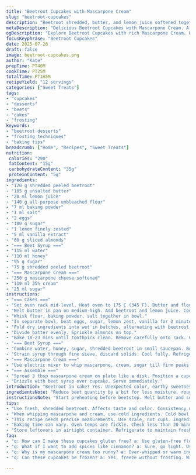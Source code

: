 ```yaml
---
title: "Beetroot Cupcakes with Mascarpone Cream"
slug: "beetroot-cupcakes"
description: "Beetroot shredded, butter, and lemon juice softened together. Flour, baking powder, and salt mixed. Eggs whipped with sugar, lemon zest, vanilla. Dry ingredients folded alternately with beet mix. A dozen cups filled, topped with slivered almonds, baked 18-23 minutes. Beetroot syrup made by boiling water, honey, sugar, shredded beetroot till syrupy, then strained. Mascarpone whipped with cream and sugar till stiff peaks. Assembly with mascarpone disk, cupcake, drizzle beet syrup."
metaDescription: "Delicious Beetroot Cupcakes with Mascarpone Cream. A unique cake with earthy sweetness and bright flavors. Perfect for dessert lovers."
ogDescription: "Explore Beetroot Cupcakes with rich Mascarpone Cream. Unique texture and flavor, sweet meets earthy. A recipe worth trying at your next gathering."
focusKeyphrase: "Beetroot Cupcakes"
date: 2025-07-26
draft: false
image: beetroot-cupcakes.png
author: "Kate"
prepTime: PT40M
cookTime: PT25M
totalTime: PT1H5M
recipeYield: "12 servings"
categories: ["Sweet Treats"]
tags:
- "cupcakes"
- "desserts"
- "beets"
- "cakes"
- "frosting"
keywords:
- "beetroot desserts"
- "frosting techniques"
- "baking tips"
breadcrumb: ["Home", "Recipes", "Sweet Treats"]
nutrition: 
 calories: "290"
 fatContent: "15g"
 carbohydrateContent: "35g"
 proteinContent: "5g"
ingredients:
- "120 g shredded peeled beetroot"
- "105 g unsalted butter"
- "20 ml lemon juice"
- "140 g all-purpose unbleached flour"
- "7 ml baking powder"
- "1 ml salt"
- "2 eggs"
- "180 g sugar"
- "1 lemon finely zested"
- "5 ml vanilla extract"
- "60 g sliced almonds"
- "=== Beet Syrup ==="
- "115 ml water"
- "110 ml honey"
- "95 g sugar"
- "75 g shredded peeled beetroot"
- "=== Mascarpone Cream ==="
- "250 g mascarpone cheese softened"
- "110 ml 35% cream"
- "25 ml sugar"
instructions:
- "=== Cakes ==="
- "Set oven rack mid-level. Heat oven to 175 C (345 F). Butter and flour 12 muffin tins well."
- "Melt butter in pan on medium-high. Add beetroot and lemon juice. Cook 6 mins till softened. Cool mix to room temp then chill."
- "Whisk flour, baking powder, salt together in bowl."
- "In separate bowl, beat eggs, sugar, lemon zest, vanilla for 2 minutes with electric mixer."
- "Fold dry ingredients into wet in batches, alternating with beetroot mix at low speed."
- "Divide batter evenly. Sprinkle almonds on top."
- "Bake 18-23 mins until toothpick clean. Remove carefully onto rack. Cool fully."
- "=== Beet Syrup ==="
- "Combine water, honey, sugar, shredded beetroot in small saucepan. Boil while stirring. Simmer ~15 mins till syrup thickens slightly."
- "Strain syrup through fine sieve, discard solids. Cool fully. Refrigerate."
- "=== Mascarpone Cream ==="
- "Use electric mixer to whip mascarpone, cream, sugar till firm peaks form."
- "=== Assemble ==="
- "Spread 3 tbsp mascarpone cream on plate like a disk. Position a cupcake in center."
- "Drizzle with beet syrup over cupcake. Serve immediately."
introduction: "Beetroot in cake? Yes. Unexpected color, earthy sweetness. Mix shreddies in butter and lemon. Batter built around eggs beaten with sugar, twisted with lemon zest and vanilla. Almonds for crunch. Oven set just right, cupcakes baked till firm. Beet syrup reduced from water, honey, sugar, and more beets lumps filtered out after simmer. Cream whipped rich with mascarpone and thick cream plus sugar. Layers assembled simply. Layer of cream, then cake, then drizzle of syrup. Complex but stripped down. Sweet, sour, creamy. Earth meets citrus. Ready to shock usual cupcake crowd."
ingredientsNote: "Reduce beet quantity by a bit for less moisture, roughly 120g instead of 170g here. Butter trimmed down as well for balance. Swap baking powder to 7ml to use a bit more lift. Sugar decreased by about 15% for subtler sweetness. Honey increased slightly for the beet syrup to deepen notes. Vanilla extract stays standard but almond topping upped slightly to 60g for more texture contrast. Mascarpone and cream quantities lowered gently to keep the frosting lighter. Lemon is a focus, both juice and zest, to lift earthiness. The beet shred sizes consistent, finely grated for smoother integration. Ingredients reorganized to streamline prep. Egg count steady at two but beaten thoroughly."
instructionsNote: "Start preheating before beetstep. Melt butter and soften beets for a solid 6 minutes, slightly longer than original for mellowness. Cool beet mixture fully before folding in drys and eggs, ensuring batter isn't warm, preventing curdled eggs. Alternate dry flour blend with beet mix carefully at low speed to avoid gluten development. Baking duration tuned to 18-23 minutes, checking earlier for doneness with a clean toothpick. Beet syrup simmer time adjusted longer, closer to 15 minutes, for thicker consistency before straining well. Mascarpone and cream whipped until firm, slightly less sweet than first version. Assembly flows from crema base laid flat, cupcake centered, syrup drizzled gently atop to avoid sogginess. Serve soon after dressing to keep textures intact."
tips:
- "Use fresh, shredded beetroot. Affects taste and color. Consistency matters. Finely grate for smoother blend. Balance with butter. Too much moisture can lead to soggy cupcakes."
- "When whipping mascarpone and cream, use cold ingredients. Cold bowl helps. Whip until stiff peaks. Monitor closely, blend too long and it turns grainy. Consistency is key."
- "This recipe needs precise measurements. Use scale, not cups. Ingredient variance can alter texture. Flour type matters too. All-purpose preferred. Unbleached gives a better result."
- "Baking time can vary. Oven temps are fickle. Check less than 20 minutes for doneness. Toothpick test is reliable. Cupcakes should bounce back slightly when pressed."
- "Store leftovers in airtight container. Refrigerate to maintain freshness. Consume soon. Toppings can moisture the cake. Wrap each cupcake if storing for more than a day."
faq:
- "q: How can I make these cupcakes gluten free? a: Use gluten-free flour blend. Check baking powder too. Adjust liquids. Bake same."
- "q: What if I want to add spices like cinnamon? a: Sure, go light. Use a dash. Mix with dry ingredients. Too much alters beet flavor."
- "q: Why is my mascarpone cream too runny? a: Over-whipped or warm ingredients. Use cold mascarpone. Whip gradually till peaks form. Watch consistently."
- "q: Can these cupcakes be frozen? a: Yes, freeze without frosting. Wrap well in plastic. Thaw safely in fridge later. Add frosting when ready to eat."

---
```

